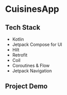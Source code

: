 # CuisinesApp

## Tech Stack
* Kotlin
* Jetpack Compose for UI
* Hilt
* Retrofit
* Coil
* Coroutines & Flow
* Jetpack Navigation

## Project Demo

